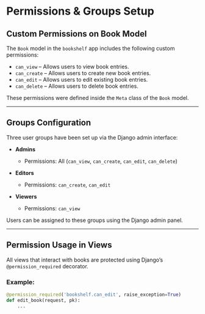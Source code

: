 # Permissions & Groups Setup

## Custom Permissions on Book Model

The `Book` model in the `bookshelf` app includes the following custom permissions:

- `can_view` – Allows users to view book entries.
- `can_create` – Allows users to create new book entries.
- `can_edit` – Allows users to edit existing book entries.
- `can_delete` – Allows users to delete book entries.

These permissions were defined inside the `Meta` class of the `Book` model.

---

## Groups Configuration

Three user groups have been set up via the Django admin interface:

- **Admins**
  - Permissions: All (`can_view`, `can_create`, `can_edit`, `can_delete`)

- **Editors**
  - Permissions: `can_create`, `can_edit`

- **Viewers**
  - Permissions: `can_view`

Users can be assigned to these groups using the Django admin panel.

---

## Permission Usage in Views

All views that interact with books are protected using Django’s `@permission_required` decorator.

### Example:

```python
@permission_required('bookshelf.can_edit', raise_exception=True)
def edit_book(request, pk):
    ...
